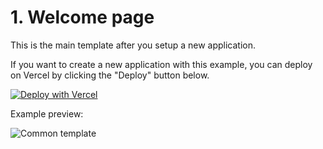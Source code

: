 # 1. Welcome page

This is the main template after you setup a new application.

If you want to create a new application with this example, you can deploy on Vercel by clicking the "Deploy" button below.

[![Deploy with Vercel](https://vercel.com/button)](https://vercel.com/new/clone?repository-url=https%3A%2F%2Fgithub.com%2Fleroywagner%2FNess.js%2Ftree%2Fmaster%2Fexamples%2Fwelcome)

Example preview:

![Common template](/img/common-template.png)
